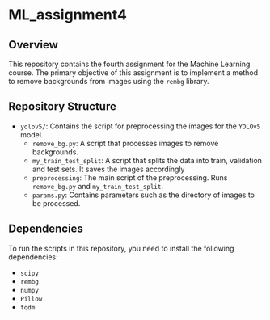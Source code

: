 # ML_assignment4

## Overview
This repository contains the fourth assignment for the Machine Learning course. The primary objective of this assignment is to implement a method to remove backgrounds from images using the `rembg` library.

## Repository Structure
- `yolov5/`: Contains the script for preprocessing the images for the `YOLOv5` model.
  - `remove_bg.py`: A script that processes images to remove backgrounds.
  - `my_train_test_split`: A script that splits the data into train, validation and test sets. It saves the images accordingly
  - `preprocessing`: The main script of the preprocessing. Runs `remove_bg.py` and `my_train_test_split`.
  - `params.py`: Contains parameters such as the directory of images to be processed.

## Dependencies
To run the scripts in this repository, you need to install the following dependencies:
- `scipy`
- `rembg`
- `numpy`
- `Pillow`
- `tqdm`
